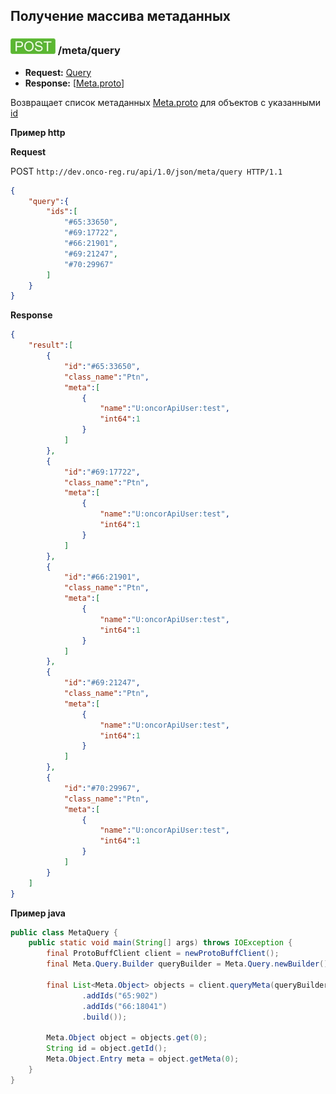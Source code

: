 ## Получение массива метаданных

### ![POST](../../../img/post.png) /meta/query
* **Request:** [Query](../../../types/types.md#com.siams.med.api.Query) 
* **Response:** [[Meta.proto](../../../types/types.md#metaproto)]

Возвращает список метаданных [Meta.proto](../../../types/types.md#metaproto) 
для объектов с указанными [id](../../../types/types.md#metaproto)



**Пример http**

**Request**

POST `http://dev.onco-reg.ru/api/1.0/json/meta/query HTTP/1.1`
```json
{
    "query":{
        "ids":[
            "#65:33650",
            "#69:17722",
            "#66:21901",
            "#69:21247",
            "#70:29967"
        ]
    }
}
```

**Response**
```json
{
    "result":[
        {
            "id":"#65:33650",
            "class_name":"Ptn",
            "meta":[
                {
                    "name":"U:oncorApiUser:test",
                    "int64":1
                }
            ]
        },
        {
            "id":"#69:17722",
            "class_name":"Ptn",
            "meta":[
                {
                    "name":"U:oncorApiUser:test",
                    "int64":1
                }
            ]
        },
        {
            "id":"#66:21901",
            "class_name":"Ptn",
            "meta":[
                {
                    "name":"U:oncorApiUser:test",
                    "int64":1
                }
            ]
        },
        {
            "id":"#69:21247",
            "class_name":"Ptn",
            "meta":[
                {
                    "name":"U:oncorApiUser:test",
                    "int64":1
                }
            ]
        },
        {
            "id":"#70:29967",
            "class_name":"Ptn",
            "meta":[
                {
                    "name":"U:oncorApiUser:test",
                    "int64":1
                }
            ]
        }
    ]
}
```

**Пример java**

```java
public class MetaQuery {
    public static void main(String[] args) throws IOException {
        final ProtoBuffClient client = newProtoBuffClient();
        final Meta.Query.Builder queryBuilder = Meta.Query.newBuilder();

        final List<Meta.Object> objects = client.queryMeta(queryBuilder
                .addIds("65:902")
                .addIds("66:18041")
                .build());

        Meta.Object object = objects.get(0);
        String id = object.getId();
        Meta.Object.Entry meta = object.getMeta(0);
    }
}
```

